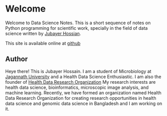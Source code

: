 # Welcome
Welcome to Data Science Notes. This is a short sequence of notes on Python programming for scientific work, specially in the field of data science written by [Jubayer Hossian](https://jhossain.me/).


This site is available online at [github](https://hossainlab.github.io/dsnotes/pages/index.html)

## Author
Heye there! This is Jubayer Hossain. I am a student of Microbiology at [Jagannath University](https://jnu.ac.bd/dept/portal/web/microbiology) and a Health Data Science Enthusiastic. I am also the founder of [Health Data Research Organization](https://hdrobd.org/) My research interests are health data science, bioinformatics, microscopic image analysis, and machine learning. Recently, we have formed an organization named Health Data Research Organization for creating research opportunities in health data science and genomic data science in Bangladesh and I am working on it.
